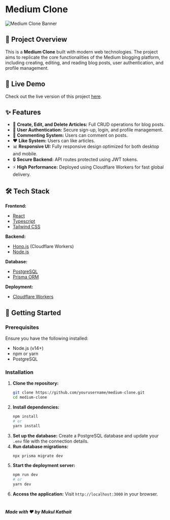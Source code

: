 # Medium Clone

![Medium Clone Banner](https://your-banner-url.com) <!-- Optional: Add a banner image link -->

## 🚀 Project Overview

This is a **Medium Clone** built with modern web technologies. The project aims to replicate the core functionalities of the Medium blogging platform, including creating, editing, and reading blog posts, user authentication, and profile management.

## 🎨 Live Demo

Check out the live version of this project [here](https://your-live-demo-url.com).


## ✨ Features

- 📝 **Create, Edit, and Delete Articles:** Full CRUD operations for blog posts.
- 👥 **User Authentication:** Secure sign-up, login, and profile management.
- 💬 **Commenting System:** Users can comment on posts.
- ❤️ **Like System:** Users can like articles.
- 📊 **Responsive UI:** Fully responsive design optimized for both desktop and mobile.
- 🔒 **Secure Backend:** API routes protected using JWT tokens.
- ⚡ **High Performance:** Deployed using Cloudflare Workers for fast global delivery.

## 🛠 Tech Stack

**Frontend:**
- [React](https://reactjs.org/)
- [Typescript](https://www.typescriptlang.org/)
- [Tailwind CSS](https://tailwindcss.com/)

**Backend:**
- [Hono.js](https://hono.dev/) (Cloudflare Workers)
- [Node.js](https://nodejs.org/)

**Database:**
- [PostgreSQL](https://www.postgresql.org/)
- [Prisma ORM](https://www.prisma.io/)

**Deployment:**
- [Cloudflare Workers](https://workers.cloudflare.com/)

## 🚀 Getting Started

### Prerequisites

Ensure you have the following installed:
- Node.js (v14+)
- npm or yarn
- PostgreSQL

### Installation

1. **Clone the repository:**
   ```bash
   git clone https://github.com/yourusername/medium-clone.git
   cd medium-clone

2. **Install dependencies:**
   ```bash
   npm install
   # or
   yarn install

3. **Set up the database:**
   Create a PostgreSQL database and update your `.env` file with the connection details.
4. **Run database migrations:**
   ```bash
   npx prisma migrate dev
5. **Start the deployment server:**
   ```bash
   npm run dev 
   # or 
   yarn dev
6. **Access the application:**
   Visit `http://localhost:3000` in your browser.
#

##### Made with ❤️ by Mukul Kathait

